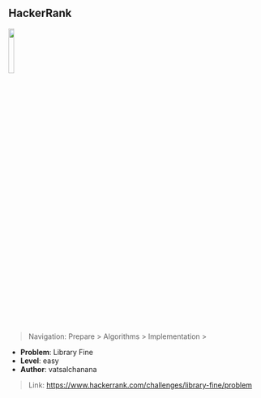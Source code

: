 ## HackerRank
<img src="https://upload.wikimedia.org/wikipedia/commons/4/40/HackerRank_Icon-1000px.png" width="15%"></img>

> Navigation: Prepare > Algorithms > Implementation >

- **Problem**: Library Fine
- **Level**: easy
- **Author**: vatsalchanana


> Link: https://www.hackerrank.com/challenges/library-fine/problem